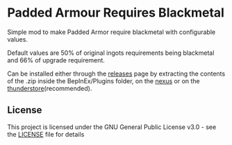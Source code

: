 # Padded Armour Requires Blackmetal 
Simple mod to make Padded Armor require blackmetal with configurable values.
  
Default values are 50% of original ingots requirements being blackmetal and 66% of upgrade requirement.  
  
Can be installed either through the [releases](https://github.com/OhhLoz/PaddedArmourRequiresBlackmetal/releases) page by extracting the contents of the .zip inside the BepInEx/Plugins folder, on the [nexus](https://www.nexusmods.com/valheim/mods/2096) or on the [thunderstore](https://valheim.thunderstore.io/package/OhhLoz/PaddedArmorRequiresBlackmetal/)(recommended).  
    
## License  
  
This project is licensed under the GNU General Public License v3.0 - see the [LICENSE](https://github.com/OhhLoz/PaddedArmourRequiresBlackmetal/blob/master/LICENSE) file for details  